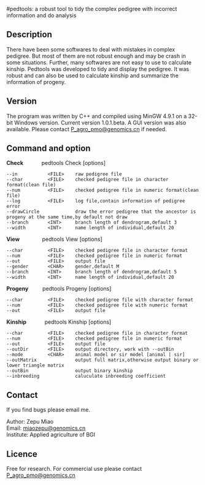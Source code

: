
#pedtools: a robust tool to tidy the complex pedigree with incorrect information and do analysis

## Description

There have been some softwares to deal with mistakes in complex pedigree. But most of them are not robust enough and may be crash in some situations. Further, many softwares are not easy to use to calculate kinship. Pedtools was developed to tidy and display the pedigree. It was robust and can also be used to calculate kinship and summarize the information of progeny.  

## Version

The program was written by C++ and compiled using MinGW 4.9.1 on a 32-bit Windows version. Current version 1.0.1.beta. A GUI version was also available. Please contact P_agro_pmo@genomics.cn if needed.

## Command and option

**Check**   &ensp; &ensp; &ensp; &ensp; pedtools Check [options]

    --in           <FILE>    raw pedigree file
    --char         <FILE>    checked pedigree file in character format(clean file)
    --num          <FILE>    checked pedigree file in numeric format(clean file)
    --log          <FILE>    log file,contain information of pedigree error
    --drawCircle             draw the error pedigree that the ancestor is progeny at the same time,by default not draw
    --branch       <INT>     branch length of dendrogram,default 3
    --width        <INT>     name length of individual,default 20


**View** &ensp; &ensp; &ensp; &ensp; &ensp; pedtools View [options]
	
    --char         <FILE>    checked pedigree file in character format
    --num          <FILE>    checked pedigree file in numeric format
    --out          <FILE>    output file
    --gender       <CHAR>    gender,default M
    --branch       <INT>     branch length of dendrogram,default 5
    --width        <INT>     name length of individual,default 20


**Progeny** &ensp; &ensp; &ensp; pedtools Progeny [options]
 
    --char         <FILE>    checked pedigree file with character format
    --num          <FILE>    checked pedigree file with numeric format
    --out          <FILE>    output file

**Kinship** &ensp; &ensp; &ensp; &ensp; pedtools Kinship [options]

    --char         <FILE>    checked pedigree file in character format
    --num          <FILE>    checked pedigree file in numeric format
    --out          <FILE>    output file
    --outDir       <FILE>    output directory, work with --outBin
    --mode         <CHAR>    animal model or sir model [animal | sir]
    --outMatrix              output full matrix,otherwise output binary or lower triangle matrix
    --outBin                 output binary kinship
    --inbreeding             caluculate inbreeding coefficient


## Contact

If you find bugs please email me.

Author: Zepu Miao  
Email:  miaozepu@genomics.cn  
Institute: Applied agriculture of BGI  


## Licence

Free for research. For commercial use please contact P_agro_pmo@genomics.cn
